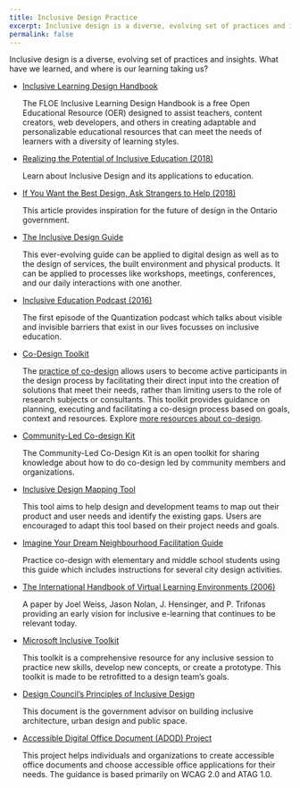 ```yaml
---
title: Inclusive Design Practice
excerpt: Inclusive design is a diverse, evolving set of practices and insights.
permalink: false
---
```


Inclusive design is a diverse, evolving set of practices and insights. What have we learned, and where is our learning
taking us?

* [Inclusive Learning Design Handbook](https://handbook.floeproject.org/)

  The FLOE Inclusive Learning Design Handbook is a free Open Educational Resource (OER) designed to assist teachers,
  content creators, web developers, and others in creating adaptable and personalizable educational resources that can
  meet the needs of learners with a diversity of learning styles.

* [Realizing the Potential of Inclusive Education (2018)](http://openresearch.ocadu.ca/id/eprint/2193/1/Treviranus_UnitoPaper_2018.pdf)

  Learn about Inclusive Design and its applications to education.

* [If You Want the Best Design, Ask Strangers to Help (2018)](https://medium.com/ontariodigital/if-you-want-the-best-design-ask-strangers-to-help-e37bdb73567)

  This article provides inspiration for the future of design in the Ontario government.

* [The Inclusive Design Guide](https://guide.inclusivedesign.ca/)

  This ever-evolving guide can be applied to digital design as well as to the design of services, the built environment
  and physical products. It can be applied to processes like workshops, meetings, conferences, and our daily
  interactions with one another.

* [Inclusive Education Podcast (2016)](http://quantization.ca/podcast/episode-one-inclusive-education/)

  The first episode of the Quantization podcast which talks about visible and invisible barriers that exist in our lives
  focusses on inclusive education.

* [Co-Design Toolkit](https://cities.inclusivedesign.ca/resources/)

  The [practice of co-design](https://guide.inclusivedesign.ca/practices/PracticeCoDesign.html) allows users to become
  active participants in the design process by facilitating their direct input into the creation of solutions that meet
  their needs, rather than limiting users to the role of research subjects or consultants. This toolkit provides
  guidance on planning, executing and facilitating a co-design process based on goals, context and resources. Explore
  [more resources about co-design](https://wiki.fluidproject.org/display/fluid/Inclusive+Design%2C+Co-Design%2C+and+Co-Creation+Resources).

* [Community-Led Co-design Kit](https://co-design.inclusivedesign.ca/)

  The Community-Led Co-Design Kit is an open toolkit for sharing knowledge about
  how to do co-design led by community members and organizations.

* [Inclusive Design Mapping Tool](https://guide.inclusivedesign.ca/activities/inclusive-design-mapping/)

  This tool aims to help design and development teams to map out their product and user needs and identify the existing
  gaps. Users are encouraged to adapt this tool based on their project needs and goals.

* [Imagine Your Dream Neighbourhood Facilitation Guide](https://docs.google.com/document/d/1FXPRpp6oafkjaGrcbp4RcVFf3mumyk7dQorMY9_zLhc/edit)

  Practice co-design with elementary and middle school students using this guide which includes instructions for several
  city design activities.

* [The International Handbook of Virtual Learning Environments (2006)](https://pdfs.semanticscholar.org/f9bc/a101763769a22df0733bc3388bc2fa3df30c.pdf#page=494)

  A paper by Joel Weiss, Jason Nolan, J. Hensinger, and P. Trifonas providing an early vision for inclusive e-learning
  that continues to be relevant today.

* [Microsoft Inclusive Toolkit](https://www.microsoft.com/design/inclusive/)

  This toolkit is a comprehensive resource for any inclusive session to practice new skills, develop new concepts, or
  create a prototype. This toolkit is made to be retrofitted to a design team’s goals.

* [Design Council’s Principles of Inclusive Design](https://www.designcouncil.org.uk/sites/default/files/asset/document/the-principles-of-inclusive-design.pdf)

  This document is the government advisor on building inclusive architecture, urban design and public space.

* [Accessible Digital Office Document (ADOD) Project](https://adod.idrc.ocadu.ca/)

  This project helps individuals and organizations to create accessible office documents and choose accessible office
  applications for their needs. The guidance is based primarily on WCAG 2.0 and ATAG 1.0.
